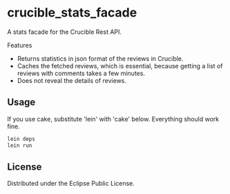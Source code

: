 # crucible_stats_facade

A stats facade for the Crucible Rest API. 

Features
* Returns statistics in json format of the reviews in Crucible. 
* Caches the fetched reviews, which is essential, because getting a list of reviews with comments takes a few minutes.
* Does not reveal the details of reviews. 


## Usage

If you use cake, substitute 'lein' with 'cake' below. Everything should work fine.

```bash
lein deps
lein run
```

## License

Distributed under the Eclipse Public License.

